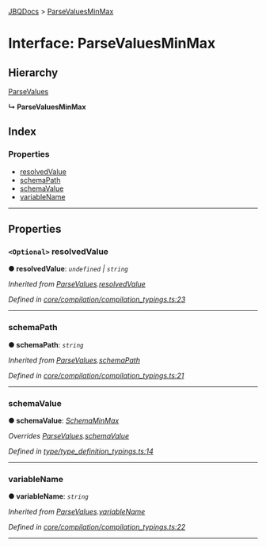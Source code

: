 [JBQDocs](../README.md) > [ParseValuesMinMax](../interfaces/parsevaluesminmax.md)

# Interface: ParseValuesMinMax

## Hierarchy

 [ParseValues](parsevalues.md)

**↳ ParseValuesMinMax**

## Index

### Properties

* [resolvedValue](parsevaluesminmax.md#resolvedvalue)
* [schemaPath](parsevaluesminmax.md#schemapath)
* [schemaValue](parsevaluesminmax.md#schemavalue)
* [variableName](parsevaluesminmax.md#variablename)

---

## Properties

<a id="resolvedvalue"></a>

### `<Optional>` resolvedValue

**● resolvedValue**: *`undefined` \| `string`*

*Inherited from [ParseValues](parsevalues.md).[resolvedValue](parsevalues.md#resolvedvalue)*

*Defined in [core/compilation/compilation_typings.ts:23](https://github.com/krnik/vjs-validator/blob/557f235/src/core/compilation/compilation_typings.ts#L23)*

___
<a id="schemapath"></a>

###  schemaPath

**● schemaPath**: *`string`*

*Inherited from [ParseValues](parsevalues.md).[schemaPath](parsevalues.md#schemapath)*

*Defined in [core/compilation/compilation_typings.ts:21](https://github.com/krnik/vjs-validator/blob/557f235/src/core/compilation/compilation_typings.ts#L21)*

___
<a id="schemavalue"></a>

###  schemaValue

**● schemaValue**: *[SchemaMinMax](../#schemaminmax)*

*Overrides [ParseValues](parsevalues.md).[schemaValue](parsevalues.md#schemavalue)*

*Defined in [type/type_definition_typings.ts:14](https://github.com/krnik/vjs-validator/blob/557f235/src/type/type_definition_typings.ts#L14)*

___
<a id="variablename"></a>

###  variableName

**● variableName**: *`string`*

*Inherited from [ParseValues](parsevalues.md).[variableName](parsevalues.md#variablename)*

*Defined in [core/compilation/compilation_typings.ts:22](https://github.com/krnik/vjs-validator/blob/557f235/src/core/compilation/compilation_typings.ts#L22)*

___

